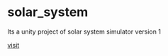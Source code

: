 # solar_system
Its a unity project of solar system simulator version 1

[visit](https://royninja.github.io/solar_system/index.html)
